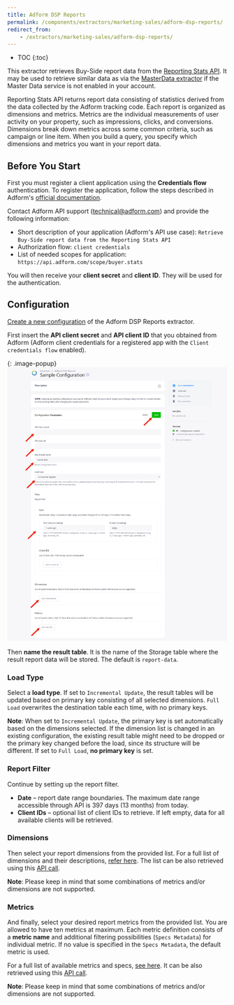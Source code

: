 ```yaml
---
title: Adform DSP Reports
permalink: /components/extractors/marketing-sales/adform-dsp-reports/
redirect_from:
    - /extractors/marketing-sales/adform-dsp-reports/
---
```


* TOC
{:toc}
  
This extractor retrieves Buy-Side report data from the [Reporting Stats API](https://api.adform.com/help/guides/how-to-report-on-campaigns/reporting-stats).
It may be used to retrieve similar data as via the [MasterData extractor](https://components.keboola.com/components/ex-adform-masterdata) 
if the Master Data service is not enabled in your account.

Reporting Stats API returns report data consisting of statistics derived from the data collected by the Adform tracking code. 
Each report is organized as dimensions and metrics. Metrics are the individual measurements of user activity on your property,
such as impressions, clicks, and conversions. Dimensions break down metrics across some common criteria, such as campaign or line item.
When you build a query, you specify which dimensions and metrics you want in your report data.

## Before You Start

First you must register a client application using the **Credentials flow** authentication. 
To register the application, follow the steps described in Adform's [official documentation](https://api.adform.com/help/guides/getting-started/authorization-guide#prerequisites).

Contact Adform API support (technical@adform.com) and provide the following information:

- Short description of your application (Adform's API use case): `Retrieve Buy-Side report data from the Reporting Stats API`
- Authorization flow: `client credentials`
- List of needed scopes for application: `https://api.adform.com/scope/buyer.stats`

You will then receive your **client secret** and **client ID**. They will be used for the authentication.

## Configuration

[Create a new configuration](/components/#creating-component-configuration) of the Adform DSP Reports extractor.

First insert the **API client secret** and **API client ID** that you obtained from Adform (Adform client credentials for a registered 
app with the `Client credentials flow` enabled).

{: .image-popup}
![Screenshot - Config](/components/extractors/marketing-sales/adform-dsp-reports/config_adform_all.png)

Then **name the result table**. It is the name of the Storage table where the result report data will be stored. The default is 
`report-data`. 

### Load Type

Select a **load type**. If set to `Incremental Update`, the result tables will be updated based on primary key consisting of all selected dimensions. `Full Load` overwrites the destination table each time, with no primary keys. 

**Note**: When set to `Incremental Update`, the primary key is set automatically based on the dimensions selected. If the dimension list is changed in an existing configuration, the existing result table might need to be dropped or the primary key changed before the load, since its structure will be different. If set to `Full Load`, **no primary key** is set.

### Report Filter

Continue by setting up the report filter.

- **Date** – report date range boundaries. The maximum date range accessible through API is 397 days (13 months) from today.
- **Client IDs** – optional list of client IDs to retrieve. If left empty, data for all available clients will be retrieved.

### Dimensions 

Then select your report dimensions from the provided list. For a full list of dimensions and their descriptions, [refer here](/components/extractors/marketing-sales/adform-dsp-reports/available_dimensions). 
The list can be also retrieved using this [API call](https://api.adform.com/help/references/buyer-solutions/reporting/metadata/dimensions). 

**Note**: Please keep in mind that some combinations of metrics and/or dimensions are not supported. 

### Metrics 

And finally, select your desired report metrics from the provided list. You are allowed to have ten metrics at maximum. Each metric
definition consists of a **metric name** and additional filtering possibilities (`Specs Metadata`) for individual metric. If no value 
is specified in the `Specs Metadata`, the default metric is used.

For a full list of available metrics and specs, [see here](/components/extractors/marketing-sales/adform-dsp-reports/available_metrics).
It can be also retrieved using this [API call](https://api.adform.com/help/guides/how-to-report-on-campaigns/reporting-stats/metrics).

**Note**: Please keep in mind that some combinations of metrics and/or dimensions are not supported. 
